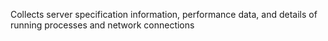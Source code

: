 Collects server specification information, performance data, and details of running processes and network connections
